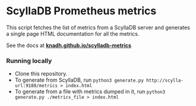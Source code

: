 # ScyllaDB Prometheus metrics

This script fetches the list of metrics from a ScyllaDB server and generates a single page HTML documentation for all the metrics.

See the docs at [**knadh.github.io/scylladb-metrics**](https://knadh.github.io/scylladb-metrics/)

### Running locally

- Clone this repository.
- To generate from ScyllaDB, run `python3 generate.py http://scylla-url:9180/metrics > index.html`
- To generate from a file with metrics dumped in it, run `python3 generate.py ./metrics_file > index.html`

